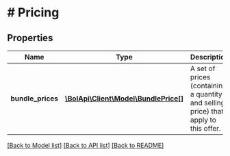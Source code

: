 # # Pricing

## Properties

Name | Type | Description | Notes
------------ | ------------- | ------------- | -------------
**bundle_prices** | [**\BolApi\Client\Model\BundlePrice[]**](BundlePrice.md) | A set of prices (containing a quantity and selling price) that apply to this offer. |

[[Back to Model list]](../../README.md#models) [[Back to API list]](../../README.md#endpoints) [[Back to README]](../../README.md)
